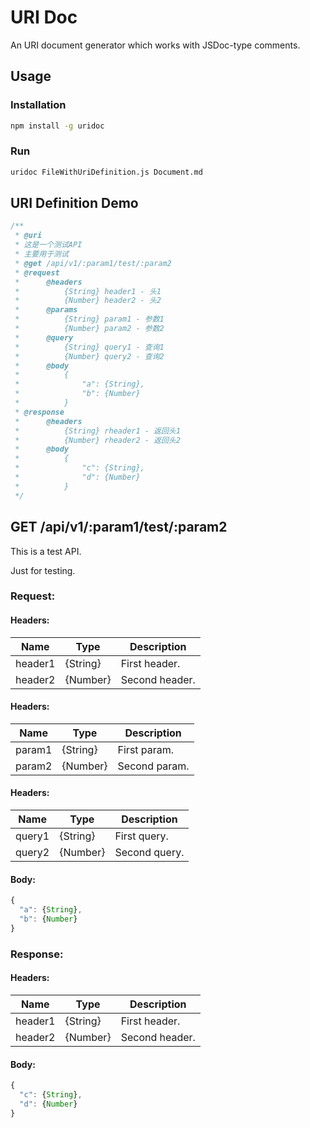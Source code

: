 # URI Doc

An URI document generator which works with JSDoc-type comments.

## Usage

### Installation

```sh
npm install -g uridoc
```

### Run

```sh
uridoc FileWithUriDefinition.js Document.md
```

## URI Definition Demo

```javascript
/**
 * @uri
 * 这是一个测试API
 * 主要用于测试
 * @get /api/v1/:param1/test/:param2
 * @request
 *      @headers
 *          {String} header1 - 头1
 *          {Number} header2 - 头2
 *      @params
 *          {String} param1 - 参数1
 *          {Number} param2 - 参数2
 *      @query
 *          {String} query1 - 查询1
 *          {Number} query2 - 查询2
 *      @body
 *          {
 *              "a": {String},
 *              "b": {Number}
 *          }
 * @response
 *      @headers
 *          {String} rheader1 - 返回头1
 *          {Number} rheader2 - 返回头2
 *      @body
 *          {
 *              "c": {String},
 *              "d": {Number}
 *          }
 */
```

## GET /api/v1/:param1/test/:param2

This is a test API.

Just for testing.

### Request:

#### Headers:

Name | Type | Description
---- | ---- | -----------
header1 | {String} | First header.
header2 | {Number} | Second header.

#### Headers:

Name | Type | Description
---- | ---- | -----------
param1 | {String} | First param.
param2 | {Number} | Second param.

#### Headers:

Name | Type | Description
---- | ---- | -----------
query1 | {String} | First query.
query2 | {Number} | Second query.

#### Body:

```javascript
{
  "a": {String},
  "b": {Number}
}
```

### Response:

#### Headers:

Name | Type | Description
---- | ---- | -----------
header1 | {String} | First header.
header2 | {Number} | Second header.

#### Body:

```javascript
{
  "c": {String},
  "d": {Number}
}
```
